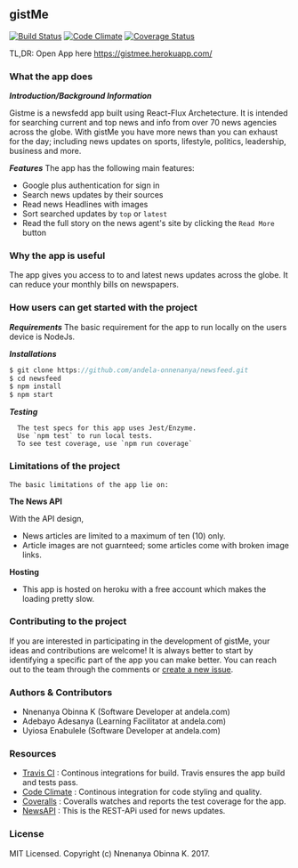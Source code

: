 
gistMe
----------------

 [![Build Status](https://travis-ci.org/andela-onnenanya/newsfeed.svg?branch=develop)](https://travis-ci.org/andela-onnenanya/newsfeed)
 [![Code Climate](https://codeclimate.com/github/andela-onnenanya/newsfeed/badges/gpa.svg)](https://codeclimate.com/github/andela-onnenanya/newsfeed)
 [![Coverage Status](https://coveralls.io/repos/github/andela-onnenanya/newsfeed/badge.svg)](https://coveralls.io/github/andela-onnenanya/newsfeed)


TL,DR: Open App here https://gistmee.herokuapp.com/

### What the app does
  **_Introduction/Background Information_**

Gistme is a newsfedd app built using React-Flux Archetecture. It is intended for searching current and top news and info from over 70 news agencies across the globe. With gistMe you have more news than you can exhaust for the day; including news updates on sports, lifestyle, politics, leadership, business and more.


  **_Features_**
The app has the following main features:
* Google plus authentication for sign in
* Search news updates by their sources
* Read news Headlines with images
* Sort searched updates by <code>top</code> or <code>latest</code>
* Read the full story on the news agent's site by clicking the `Read More` button

### Why the app is useful
   The app gives you access to to and latest news updates across the globe. It can reduce your monthly bills on newspapers.


### How users can get started with the project

 **_Requirements_**
   The basic requirement for the app to run locally on the users device is NodeJs.

 **_Installations_**

```javascript
$ git clone https://github.com/andela-onnenanya/newsfeed.git
$ cd newsfeed
$ npm install
$ npm start
```
  **_Testing_**

      The test specs for this app uses Jest/Enzyme. 
      Use `npm test` to run local tests.
      To see test coverage, use `npm run coverage`

### Limitations of the project
    The basic limitations of the app lie on:

**The News API**

With the API design, 

* News articles are limited to a maximum of ten (10) only.
* Article images are not guarnteed; some articles come with broken image links.

**Hosting**

* This app is hosted on heroku with a free account which makes the loading pretty slow.

### Contributing to the project

If you are interested in participating in the development of gistMe, your ideas and contributions are welcome! It is always better to start by identifying a specific part of the app you can make better. You can reach out to the team through the comments or [create a new issue](https://github.com/andela-onnenanya/newsfeed/issues/new).
 
### Authors & Contributors

 * Nnenanya Obinna K (Software Developer at andela.com)
 * Adebayo Adesanya (Learning Facilitator at andela.com)
 * Uyiosa Enabulele (Software Developer at andela.com)

### Resources

 * [Travis CI] : Continous integrations for build. Travis ensures the app build and tests pass.
 * [Code Climate] : Continous integration for code styling and quality.
 * [Coveralls] : Coveralls watches and reports the test coverage for the app.
 * [NewsAPI] : This is the REST-APi used for news updates.
 
 
[Travis CI]: https://travis-ci.org/andela-onnenanya/newsfeed/
[Code Climate]: https://codeclimate.com/github/andela-onnenanya/newsfeed
[Coveralls]: https://coveralls.io/github/andela-onnenanya/newsfeed
[NewsAPI]: https://newsapi.org/
 
### License

MIT Licensed. Copyright (c) Nnenanya Obinna K. 2017.
